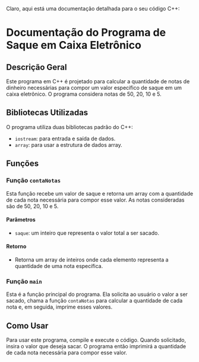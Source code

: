 Claro, aqui está uma documentação detalhada para o seu código C++:

# Documentação do Programa de Saque em Caixa Eletrônico

## Descrição Geral
Este programa em C++ é projetado para calcular a quantidade de notas de dinheiro necessárias para compor um valor específico de saque em um caixa eletrônico. O programa considera notas de 50, 20, 10 e 5.

## Bibliotecas Utilizadas
O programa utiliza duas bibliotecas padrão do C++:
- `iostream`: para entrada e saída de dados.
- `array`: para usar a estrutura de dados array.

## Funções

### Função `contaNotas`
Esta função recebe um valor de saque e retorna um array com a quantidade de cada nota necessária para compor esse valor. As notas consideradas são de 50, 20, 10 e 5.

#### Parâmetros
- `saque`: um inteiro que representa o valor total a ser sacado.

#### Retorno
- Retorna um array de inteiros onde cada elemento representa a quantidade de uma nota específica.

### Função `main`
Esta é a função principal do programa. Ela solicita ao usuário o valor a ser sacado, chama a função `contaNotas` para calcular a quantidade de cada nota e, em seguida, imprime esses valores.

## Como Usar
Para usar este programa, compile e execute o código. Quando solicitado, insira o valor que deseja sacar. O programa então imprimirá a quantidade de cada nota necessária para compor esse valor.
